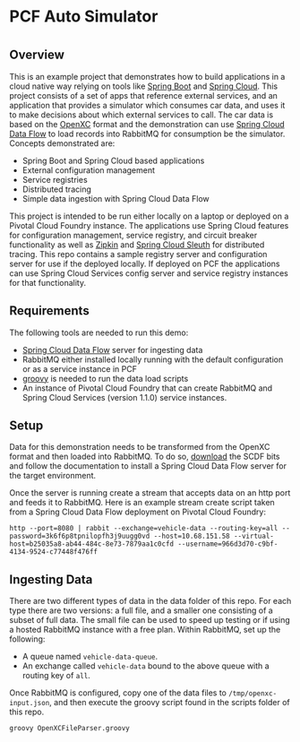 # PCF Auto Simulator
# 
## Overview
This is an example project that demonstrates how to build applications in a cloud native way relying on tools like [Spring Boot](http://projects.spring.io/spring-boot/) and [Spring Cloud](http://projects.spring.io/spring-cloud/).  This project consists of a set of apps that reference external services, and an application that provides a simulator which consumes car data, and uses it to make decisions about which external services to call.  The car data is based on the [OpenXC](http://openxcplatform.com/) format and the demonstration can use [Spring Cloud Data Flow](http://cloud.spring.io/spring-cloud-dataflow/) to load records into RabbitMQ for consumption be the simulator.  Concepts demonstrated are:

* Spring Boot and Spring Cloud based applications
* External configuration management
* Service registries
* Distributed tracing
* Simple data ingestion with Spring Cloud Data Flow

This project is intended to be run either locally on a laptop or deployed on a Pivotal Cloud Foundry instance.  The applications use Spring Cloud features for configuration management, service registry, and circuit breaker functionality as well as [Zipkin](https://github.com/openzipkin/zipkin) and [Spring Cloud Sleuth](http://cloud.spring.io/spring-cloud-sleuth/) for distributed tracing.  This repo contains a sample registry server and configuration server for use if the deployed locally.  If deployed on PCF the applications can use Spring Cloud Services config server and service registry instances for that functionality.  

## Requirements
The following tools are needed to run this demo:
* [Spring Cloud Data Flow](http://cloud.spring.io/spring-cloud-dataflow/) server for ingesting data
* RabbitMQ either installed locally running with the default configuration or as a service instance in PCF
* [groovy](http://www.groovy-lang.org/) is needed to run the data load scripts 
* An instance of Pivotal Cloud Foundry that can create RabbitMQ and Spring Cloud Services (version 1.1.0) service instances.

## Setup
Data for this demonstration needs to be transformed from the OpenXC format and then loaded into RabbitMQ.  To do so, [download](https://cloud.spring.io/spring-cloud-dataflow/) the SCDF bits and follow the documentation to install a Spring Cloud Data Flow server for the target environment.

Once the server is running create a stream that accepts data on an http port and feeds it to RabbitMQ.  Here is an example stream create script taken from a Spring Cloud Data Flow deployment on Pivotal Cloud Foundry:

```
http --port=8080 | rabbit --exchange=vehicle-data --routing-key=all --password=3k6f6p8tpnilopfh3j9uugg0vd --host=10.68.151.58 --virtual-host=b25035a8-ab44-484c-8e73-7879aa1c0cfd --username=966d3d70-c9bf-4134-9524-c77448f476ff
```

## Ingesting Data
There are two different types of data in the data folder of this repo.  For each type there are two versions:  a full file, and a smaller one consisting of a subset of full data.  The small file can be used to speed up testing or if using a hosted RabbitMQ instance with a free plan.  Within RabbitMQ, set up the following: 

* A queue named ```vehicle-data-queue```.
* An exchange called ```vehicle-data``` bound to the above queue with a routing key of ```all```.

Once RabbitMQ is configured, copy one of the data files to ```/tmp/openxc-input.json```, and then execute the groovy script found in the scripts folder of this repo.

```groovy OpenXCFileParser.groovy```
	
